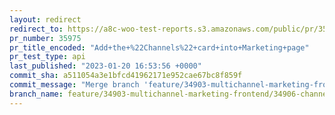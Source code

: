 ```yaml
---
layout: redirect
redirect_to: https://a8c-woo-test-reports.s3.amazonaws.com/public/pr/35975/api/index.html
pr_number: 35975
pr_title_encoded: "Add+the+%22Channels%22+card+into+Marketing+page"
pr_test_type: api
last_published: "2023-01-20 16:53:56 +0000"
commit_sha: a511054a3e1bfcd41962171e952cae67bc8f859f
commit_message: "Merge branch 'feature/34903-multichannel-marketing-frontend/main' int…"
branch_name: feature/34903-multichannel-marketing-frontend/34906-channels-card
---
```

